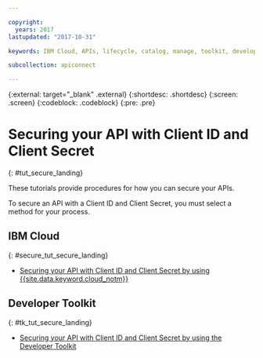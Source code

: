 ```yaml
---

copyright:
  years: 2017
lastupdated: "2017-10-31"

keywords: IBM Cloud, APIs, lifecycle, catalog, manage, toolkit, develop, dev portal, tutorials

subcollection: apiconnect

---
```



{:external: target="_blank" .external}
{:shortdesc: .shortdesc}
{:screen: .screen}
{:codeblock: .codeblock}
{:pre: .pre}

# Securing your API with Client ID and Client Secret
{: #tut_secure_landing}

These tutorials provide procedures for how you can secure your APIs.

To secure an API with a Client ID and Client Secret, you must select a method for your process.

## IBM Cloud
{: #secure_tut_secure_landing}

- [Securing your API with Client ID and Client Secret by using {{site.data.keyword.cloud_notm}}](/docs/apiconnect/tutorials?topic=apiconnect-tut_secure_id_secret_bm)

## Developer Toolkit
{: #tk_tut_secure_landing}

- [Securing your API with Client ID and Client Secret by using the Developer Toolkit](/docs/apiconnect/tutorials?topic=apiconnect-tut_secure_id_secret_tk)








